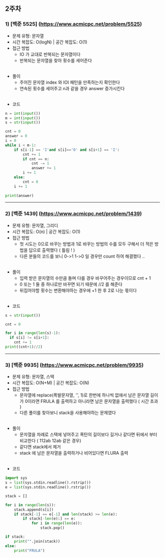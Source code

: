 ## 2주차
### 1) [백준 5525] (https://www.acmicpc.net/problem/5525)
- 문제 유형: 문자열
- 시간 복잡도: O(logN)  |  공간 복잡도: O(1)
- 접근 방법
    - IO 가 교대로 반복되는 문자열이다
    - 반복되는 문자열을 찾아 횟수를 세어준다
<br/><br/>
* 풀이
  * 주어진 문자열 index 와 IOI 패턴을 만족하는지 확인한다
  * 연속된 횟수를 세어주고 n과 같을 경우 answer 증가시킨다
<br/><br/>
- 코드
```python
n = int(input())
m = int(input())
s = str(input())

cnt = 0
answer = 0
i = 0 
while i < m-1:
    if s[i-1] == 'I'and s[i]=='O' and s[i+1] == 'I':
        cnt += 1
        if cnt == n:
            cnt -= 1
            answer += 1
        i += 1
    else:
        cnt = 0
    i += 1            
          
print(answer)
```
---

### 2) [백준 1439] (https://www.acmicpc.net/problem/1439)
- 문제 유형: 문자열, 그리디
- 시간 복잡도: O(n) |  공간 복잡도: O(1)
- 접근 방법
    - 첫 시도는 0으로 바꾸는 방법과 1로 바꾸는 방법의 수를 모두 구해서 더 적은 방법을 답으로 출력했다 ( 틀림 ! )
    - 다른 분들의 코드를 보니 0->1 1->0 일 경우만 count 하여 해결했다 .. 
<br/><br/>
* 풀이
  * 입력 받은 문자열의 수만큼 돌며 다를 경우 바꾸어주는 경우이므로 cnt + 1
  * 0 또는 1 둘 중 하나로만 바꾸면 되기 때문에 //2 를 해준다
  * 뒤집어야할 횟수는 변환해야하는 경우에 +1 한 후 2로 나눈 몫이다
<br/><br/>
- 코드
```python
s = str(input())

cnt = 0

for i in range(len(s)-1):
  if s[i] != s[i+1]:
    cnt += 1
print((cnt+1)//2)
```
---

### 3) [백준 9935] (https://www.acmicpc.net/problem/9935)
- 문제 유형: 문자열, 스택
- 시간 복잡도:  O(N+M)  |  공간 복잡도: O(N)
- 접근 방법
    - 문자열에 replace(폭발문자열, '', 1)로 한번에 하나씩 없애서 남은 문자열 길이가 0이라면 FRULA 를 출력하고 아니라면 남은 문자열을 출력했다 ( 시간 초과 )
    - 다른 풀이를 찾아보니 stack을 사용해야하는 문제였다
<br/><br/>
* 풀이
  * 문자열을 차례로 스택에 넣어주고 폭탄의 길이보다 길거나 같다면 뒤에서 부터 비교한다 ( 112ab 12ab 같은 경우)
  * 같다면 stack에서 제거 
  * stack 에 남은 문자열을 출력하거나 비어있다면 FLURA 출력
<br/><br/>
- 코드
```python
import sys
s = list(sys.stdin.readline().rstrip())
e = list(sys.stdin.readline().rstrip())

stack = []

for i in range(len(s)):
    stack.append(s[i])
    if stack[-1] == e[-1] and len(stack) >= len(e):
        if stack[-len(e):] == e:
            for i in range(len(e)):
                stack.pop()

if stack:
    print("".join(stack))
else:
    print("FRULA")        

```

